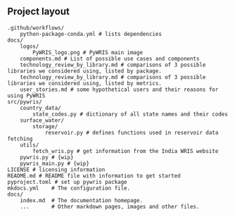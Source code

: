 ## Project layout
    .github/workflows/
        python-package-conda.yml # lists dependencies
    docs/
        logos/
            PyWRIS_logo.png # PyWRIS main image
        components.md # List of possible use cases and components
        technology_review_by_library.md # comparisons of 3 possible libraries we considered using, listed by package.
        technology_review_by_library.md # comparisons of 3 possible libraries we considered using, listed by metrics.
        user_stories.md # some hypothetical users and their reasons for using PyWRIS
    src/pywris/
        country_data/
            state_codes.py # dictionary of all state names and their codes
        surface_water/
            storage/
                reservoir.py # defines functions used in reservoir data fetching
        utils/
            fetch_wris.py # get information from the India WRIS website
        pywris.py # {wip}
        pywris_main.py # {wip}
    LICENSE # licensing information
    README.md # README file with information to get started
    pyproject.toml # set up pywris package
    mkdocs.yml    # The configuration file.
    docs/
        index.md  # The documentation homepage.
        ...       # Other markdown pages, images and other files.

